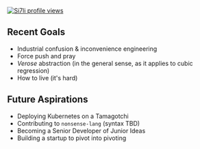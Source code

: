 [![Si7li profile views](https://u8views.com/api/v1/github/profiles/177553900/views/day-week-month-total-count.svg)](https://u8views.com/github/Si7li)
## Recent Goals

- Industrial confusion & inconvenience engineering  
- Force push and pray  
- *Verose* abstraction (in the general sense, as it applies to cubic regression)  
- How to live (it's hard)
  
## Future Aspirations

- Deploying Kubernetes on a Tamagotchi  
- Contributing to `nonsense-lang` (syntax TBD)  
- Becoming a Senior Developer of Junior Ideas  
- Building a startup to pivot into pivoting

